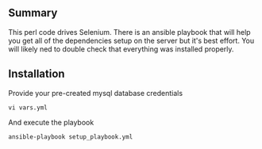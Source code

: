 ## Summary

This perl code drives Selenium. There is an ansible playbook that will help you get all of the dependencies setup on the server but it's best effort. You will likely ned to double check that everything was installed properly.

## Installation

Provide your pre-created mysql database credentials

    vi vars.yml

And execute the playbook

    ansible-playbook setup_playbook.yml
